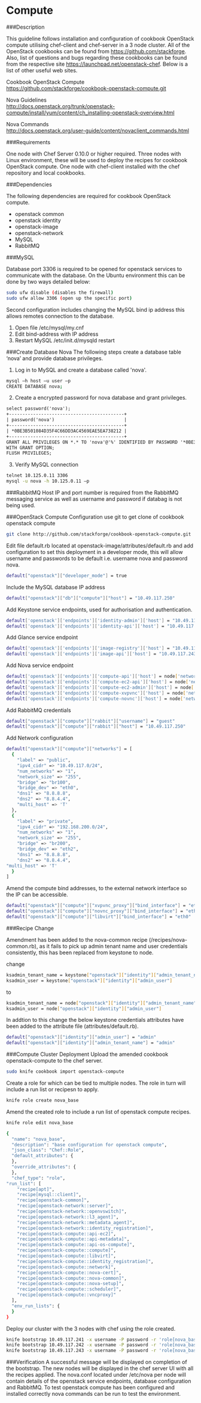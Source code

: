 Compute
=======
###Description

This guideline follows installation and configuration of cookbook OpenStack compute utilising chef-client and chef-server in a 3 node cluster. All of the OpenStack cookbooks can be found from https://github.com/stackforge. Also, list of questions and bugs regarding these cookbooks can be found from the respective site https://launchpad.net/openstack-chef. Below is a list of other useful web sites.

Cookbook OpenStack Compute<br>https://github.com/stackforge/cookbook-openstack-compute.git

Nova Guidelines<br>http://docs.openstack.org/trunk/openstack-compute/install/yum/content/ch_installing-openstack-overview.html

Nova Commands<br>http://docs.openstack.org/user-guide/content/novaclient_commands.html

###Requirements

One node with Chef Server 0.10.0 or higher required. Three nodes with Linux environment, these will be used to deploy the recipes for cookbook OpenStack compute. One node with chef-client installed with the chef repository and local cookbooks.

###Dependencies

The following dependencies are required for cookbook OpenStack compute. 

* openstack common
* openstack identity
* openstack-image
* openstack-network
* MySQL
* RabbitMQ

###MySQL

Database port 3306 is required to be opened for openstack services to communicate with the database.
On the Ubuntu environment this can be done by two ways detailed below:
```bash
sudo ufw disable (disables the firewall)
sudo ufw allow 3306 (open up the specific port)
```
Second configuration includes changing the MySQL bind ip address this allows remotes connection to the database.

1. Open file /etc/mysql/my.cnf
2. Edit bind-address with IP address
3. Restart MySQL /etc/init.d/mysqld restart

###Create Database Nova
The following steps create a database table ‘nova’ and provide database privileges.

1.	Log in to MySQL and create a database called 'nova'.
```bash
mysql –h host –u user –p
CREATE DATABASE nova;
```

2. Create	a encrypted password for nova database and grant privileges.
```html
select password('nova');
+-------------------------------------------+
| password('nova')                          |
+-------------------------------------------+
| *0BE3B501084D35F4C66DD3AC4569EAE5EA738212 |
+-------------------------------------------+
GRANT ALL PRIVILEGES ON *.* TO 'nova'@'%' IDENTIFIED BY PASSWORD '*0BE3B501084D35F4C66DD3AC4569EAE5EA738212' 
WITH GRANT OPTION;
FLUSH PRIVILEGES;
```
3. Verify  MySQL connection
```bash
telnet 10.125.0.11 3306
mysql -u nova -h 10.125.0.11 –p
```
###RabbitMQ
Host IP and port number is required from the RabbitMQ messaging service as well as username and password if databag is not being used.

###OpenStack Compute Configuration
use git to get clone of cookbook openstack compute
```bash
git clone http://github.com/stackforge/cookbook-openstack-compute.git
```
Edit file default.rb located at openstack-image/attributes/default.rb and add configuration to set this deployment in a developer mode, this will allow username and passwords to be default i.e. username nova and password nova.
```bash
default["openstack"]["developer_mode"] = true
```
Include the MySQL database IP address
```bash
default["openstack"]["db"]["compute"]["host"] = "10.49.117.250"
```
Add Keystone service endpoints, used for authorisation and authentication.
```bash
default['openstack']['endpoints']['identity-admin']['host'] = "10.49.117.243"
default['openstack']['endpoints']['identity-api']['host'] = "10.49.117.243"
```
Add Glance service endpoint
```bash
default['openstack']['endpoints']['image-registry']['host'] = "10.49.117.243"
default['openstack']['endpoints']['image-api']['host'] = "10.49.117.243"
```
Add Nova service endpoint
```bash
default['openstack']['endpoints']['compute-api']['host'] = node['network']['interfaces']['eth0']['addresses'].to_hash.select {|addr, info| info["family"] == "inet"}.flatten.first
default['openstack']['endpoints']['compute-ec2-api']['host'] = node['network']['interfaces']['eth0']['addresses'].to_hash.select {|addr, info| info["family"] == "inet"}.flatten.first
default['openstack']['endpoints']['compute-ec2-admin']['host'] = node['network']['interfaces']['eth0']['addresses'].to_hash.select {|addr, info| info["family"] == "inet"}.flatten.first
default['openstack']['endpoints']['compute-xvpvnc']['host'] = node['network']['interfaces']['eth0']['addresses'].to_hash.select {|addr, info| info["family"] == "inet"}.flatten.first
default['openstack']['endpoints']['compute-novnc']['host'] = node['network']['interfaces']['eth0']['addresses'].to_hash.select {|addr, info| info["family"] == "inet"}.flatten.first
```
Add RabbitMQ credentials
```bash
default["openstack"]["compute"]["rabbit"]["username"] = "guest"
default["openstack"]["compute"]["rabbit"]["host"] = "10.49.117.250"
```
Add Network configuration
```bash
default["openstack"]["compute"]["networks"] = [
  {
    "label" => "public",
    "ipv4_cidr" => "10.49.117.0/24",
    "num_networks" => "1",
    "network_size" => "255",
    "bridge" => "br100",
    "bridge_dev" => "eth0",
    "dns1" => "8.8.8.8",
    "dns2" => "8.8.4.4",
    "multi_host" => 'T'
  },
  {
    "label" => "private",
    "ipv4_cidr" => "192.168.200.0/24",
    "num_networks" => "1",
    "network_size" => "255",
    "bridge" => "br200",
    "bridge_dev" => "eth2",
    "dns1" => "8.8.8.8",
    "dns2" => "8.8.4.4",
"multi_host" => 'T'
  }
]
```
Amend the compute bind addresses, to the external network interface so the IP can be accessible.
```bash
default["openstack"]["compute"]["xvpvnc_proxy"]["bind_interface"] = "eth0"
default["openstack"]["compute"]["novnc_proxy"]["bind_interface"] = "eth0"
default["openstack"]["compute"]["libvirt"]["bind_interface"] = "eth0"
```

###Recipe Change

Amendment has been added to the nova-common recipe (/recipes/nova-common.rb), as it fails to pick up admin tenant name and user credentials consistently, this has been replaced from keystone to node.

change
```bash
ksadmin_tenant_name = keystone["openstack"]["identity"]["admin_tenant_name"]
ksadmin_user = keystone["openstack"]["identity"]["admin_user"]
```
to 
```bash
ksadmin_tenant_name = node["openstack"]["identity"]["admin_tenant_name"]
ksadmin_user = node["openstack"]["identity"]["admin_user"]
```
In addtion to this change the below keystone credentials attributes have been added to the attribute file (attributes/default.rb).
```bash
default["openstack"]["identity"]["admin_user"] = "admin"
default["openstack"]["identity"]["admin_tenant_name"] = "admin"
```

###Compute Cluster Deployment
Upload the amended cookbook openstack-compute to the chef server.
```bash
sudo knife cookbook import openstack-compute
```
Create a role for which can be tied to multiple nodes. The role in turn will include a run list or recipesn to apply.
```bash
knife role create nova_base
```
Amend the created role to include a run list of openstack compute recipes.
```bash
knife role edit nova_base
```
```bash
{
  "name": "nova_base",
  "description": "base configuration for openstack compute",
  "json_class": "Chef::Role",
  "default_attributes": {
  },
  "override_attributes": {
  },
  "chef_type": "role",
"run_list": [
    "recipe[apt]",
    "recipe[mysql::client]",
    "recipe[openstack-common]",
    "recipe[openstack-network::server]",
    "recipe[openstack-network::openvswitch]",
    "recipe[openstack-network::l3_agent]",
    "recipe[openstack-network::metadata_agent]",
    "recipe[openstack-network::identity_registration]",
    "recipe[openstack-compute::api-ec2]",
    "recipe[openstack-compute::api-metadata]",
    "recipe[openstack-compute::api-os-compute]",
    "recipe[openstack-compute::compute]",
    "recipe[openstack-compute::libvirt]",
    "recipe[openstack-compute::identity_registration]",
    "recipe[openstack-compute::network]",
    "recipe[openstack-compute::nova-cert]",
    "recipe[openstack-compute::nova-common]",
    "recipe[openstack-compute::nova-setup]",
    "recipe[openstack-compute::scheduler]",
    "recipe[openstack-compute::vncproxy]"
  ],
  "env_run_lists": {
  }
}
```
Deploy our cluster with the 3 nodes with chef using the role created.
```bash
knife bootstrap 10.49.117.241 -x username -P password -r 'role[nova_base]' --sudo
knife bootstrap 10.49.117.242 -x username -P password -r 'role[nova_base]' --sudo
knife bootstrap 10.49.117.243 -x username -P password -r 'role[nova_base]' –sudo
```
###Verification
A successful message will be displayed on completion of the bootstrap. The new nodes will be displayed in the chef server UI with all the recipes applied. The nova.conf located under /etc/nova per node will contain details of the openstack service endpoints, database configuration and RabbitMQ. To test openstack compute has been configured and installed correctly nova commands can be run to test the environment.



